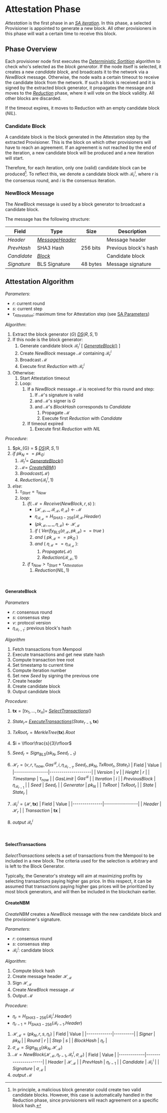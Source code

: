 # Attestation Phase
*Attestation* is the first phase in an [*SA iteration*](../README.md#workflow).
In this phase, a selected Provisioner is appointed to generate a new block. All other provisioners in this phase will wait a certain time to receive this block. 

## Phase Overview
Each provisioner node first executes the [*Deterministic Sortition*](../sortition/) algorithm to check who's selected as the *block generator*. If the node itself is selected, it creates a new *candidate block*, and broadcasts it to the network via a $NewBlock$ message.
Otherwise, the node waits a certain timeout to receive the candidate block from the network. If such a block is received and it is signed by the extracted block generator, it propagates the message and moves to the [*Reduction*](../reduction/) phase, where it will vote on the block validity. All other blocks are discarded.

If the timeout expires, it moves to Reduction with an empty candidate block ($NIL$).


<!-- TODO: Block Generator -->

### Candidate Block
A candidate block is the block generated in the Attestation step by the extracted Provisioner. This is the block on which other provisioners will have to reach an agreement. If an agreement is not reached by the end of the iteration, a new candidate block will be produced and a new iteration will start.

Therefore, for each iteration, only one (valid) candidate block can be produced[^1]. To reflect this, we denote a candidate block with $\mathcal{B}_r^i$, where $r$ is the consensus round, and $i$ is the consensus iteration.

### NewBlock Message
The $NewBlock$ message is used by a block generator to broadcast a candidate block.

The message has the following structure:

| Field       | Type                  | Size     | Description           |
|-------------|-----------------------|----------|-----------------------|
| $Header$    | [*MessageHeader*][mh] |          | Message header        |
| $PrevHash$  | SHA3 Hash             | 256 bits | Previous block's hash |
| $Candidate$ | [*Block*][b]          |          | Candidate block       |
| $Signature$ | BLS Signature         | 48 bytes | Message signature     |

## Attestation Algorithm
*Parameters*: 
 - $r$: current round
 - $s$: current step
 - $\tau_{Attestation}$: maximum time for Attestation step (see [SA Parameters](../README.md#parameters))

*Algorithm*:
1. Extract the block generator ($G$) [*DS*][ds]$(R,S,1)$
2. If this node is the block generator:
   1. Generate candidate block $\mathcal{B}_r^i$ [ [_GenerateBlock_()](#generateblock) ]
   2. Create $NewBlock$ message $\mathcal{M}$ containing $\mathcal{B}_r^i$
   3. Broadcast $\mathcal{M}$
   4. Execute first $Reduction$ with $\mathcal{B}_r^i$
3. Otherwise:
   1. Start Attestation timeout
   2. Loop:
      1. If a $NewBlock$ message $\mathcal{M}$ is received for this round and step:
         1. If $\mathcal{M}$'s signature is valid
         2. and $\mathcal{M}$'s signer is $G$
         3. and $\mathcal{M}$'s $BlockHash$ corresponds to $Candidate$
            1. Propagate $\mathcal{M}$
            2. Execute first $Reduction$ with $Candidate$
      2. If timeout expired
         1. Execute first $Reduction$ with $NIL$

*Procedure*:
1. $pk_{G} = $ [*DS*][ds]$(R,S,1)$
2. $if \text{ } pk_N == pk_{G}$:
   1. $\mathcal{B}_r^i =$ [_GenerateBlock_](#generateblock)()
   2. $\mathcal{M} =$ [_CreateNBM_](#createnbm)()
   3. $Broadcast(\mathcal{M})$
   4. $Reduction(\mathcal{B}_r^i, 1)$
3. $else$:
   1. $\tau_{Start} = \tau_{Now}$
   2. $loop$:
      1. $if (\text{ } \mathcal{M} = Receive(NewBlock,r,s) \text{ })$:
         - $`(\mathcal{H}_\mathcal{M},\_,\mathcal{B}_\mathcal{M},\sigma_\mathcal{M}) \leftarrow \mathcal{M}`$
         - $`\eta_{\mathcal{B}_\mathcal{M}} = H_{SHA3-256}(\mathcal{B}_\mathcal{M}.Header)`$
         - $`(pk_\mathcal{M},\_,\_,\eta_\mathcal{M}) \leftarrow \mathcal{H}_\mathcal{M}`$
         1. $`if \text{ }(\text{ } Verify_{BLS}(\sigma_\mathcal{M}, pk_\mathcal{M}) == true \text{ })`$
         2. $`and \text{ }(\text{ } pk_\mathcal{M} == pk_{G} \text{ })`$
         3. $`and \text{ } (\text{ }\eta_\mathcal{M} == \eta_{\mathcal{B}_\mathcal{M}} \text{ })`$:
            1. $Propagate(\mathcal{M})$
            2. $Reduction(\mathcal{B}_\mathcal{M}, 1)$
      2. $if \text{ } \tau_{Now} > \tau_{Start}+\tau_{Attestation}$
         1. $Reduction(NIL, 1)$

<p><br></p>

#### GenerateBlock
*Parameters*
- $r$: consensus round
- $s$: consensus step
- $v$: protocol version
- $\eta_{\mathcal{B}_{r-1}}$: previous block's hash

*Algorithm*
1. Fetch transactions from Mempool
2. Execute transactions and get new state hash
3. Compute transaction tree root
4. Set timestamp to current time
5. Compute iteration number
6. Set new $Seed$ by signing the previous one
7. Create header
8. Create candidate block
9. Output candidate block

*Procedure*:
1. $`\boldsymbol{tx} = [tx_1, \dots, tx_n] = `$ [_SelectTransactions_](#selecttransactions)()
2. $State_r =$ [_ExecuteTransactions_](../../vm)$`(State_{r-1}, \boldsymbol{tx})`$
3. $`TxRoot_r = MerkleTree(\boldsymbol{tx}).Root`$
4. $`i = \lfloor\frac{s}{3}\rfloor`$
5. $`Seed_r = Sign_{BLS}(sk_N, Seed_{r-1})`$
6. $`\mathcal{H}_r = (v,r,\tau_{now},Gas^{\mathcal{B}},i,\eta_{\mathcal{B}_{r-1}},Seed_r,pk_N,TxRoot_r,State_r)`$
    | Field           | Value               | 
    |-----------------|---------------------|
    | $Version$       | $v$                 |
    | $Height$        | $r$                 |
    | $Timestamp$     | $\tau_{now}$        |
    | $GasLimit$      | $Gas^{\mathcal{B}}$ |
    | $Iteration$     | $i$                 |
    | $PreviousBlock$ | $\eta_{\mathcal{B}_{r-1}}$ |
    | $Seed$          | $Seed_r$            |
    | $Generator$     | $pk_N$              |
    | $TxRoot$        | $TxRoot_r$          |
    | $State$         | $State_r$           |

    <!-- | $Header Hash           | string | -->
    <!-- | Certificate           |    ?   | -->
7. $`\mathcal{B}_r^i = (\mathcal{H}, \boldsymbol{tx})`$
    | Field         | Value           | 
    |---------------|-----------------|
    | $Header$      | $\mathcal{H}_r$ |
    | $Transaction$ | $\boldsymbol{tx}$     |
8. $output \text{ } \mathcal{B}_r^i$

<p><br></p>

#### SelectTransactions
$`SelectTransactions`$ selects a set of transactions from the Mempool to be included in a new block.
The criteria used for the selection is arbitrary and is left to the Block Generator.

Typically, the Generator's strategy will aim at maximizing profits by selecting transactions paying higher gas price.
In this respect, it can be assumed that transactions paying higher gas prices will be prioritized by most block generators, and will then be included in the blockchain earlier.

<!-- TODO: In our implementation:
To ease this process, transactions in the Mempool are ordered by their gas price. -->

#### CreateNBM
$CreateNBM$ creates a $NewBlock$ message with the new candidate block and the provisioner's signature.

*Parameters*:
  - $r$: consensus round
  - $s$: consensus step
  - $\mathcal{B}_r^i$: candidate block

*Algorithm*:
1. Compute block hash
2. Create message header $\mathcal{H}_\mathcal{M}$
3. Sign $\mathcal{H}_\mathcal{M}$
4. Create $NewBlock$ message $\mathcal{M}$
5. Output $\mathcal{M}$


*Procedure*:
- $\eta_r = H_{SHA3-256}(\mathcal{B}_r^i.Header)$
- $\eta_{r-1} = H_{SHA3-256}(\mathcal{B}_{r-1}.Header)$
1. $\mathcal{H}_\mathcal{M} = (pk_N, r, s, \eta_r)$
    | Field       | Value    | 
    |-------------|----------|
    | $Signer$    | $pk_N$   |
    | $Round$     | $r$      |
    | $Step$      | $s$      |
    | $BlockHash$ | $\eta_r$ |
2. $`\sigma_\mathcal{M} = Sign_{BLS}(sk_N, \mathcal{H}_\mathcal{M})`$
3. $`\mathcal{M} = NewBlock(\mathcal{H}_\mathcal{M},\eta_{r-1},\mathcal{B}_r^i, \sigma_\mathcal{M})`$
    | Field       | Value                | 
    |-------------|----------------------|
    | $Header$    | $\mathcal{H}_\mathcal{M}$        |
    | $PrevHash$  | $\eta_{r-1}$         |
    | $Candidate$ | $\mathcal{B}_r^i$    |
    | $Signature$ | $\sigma_\mathcal{M}$ |
4. $output \text{ } \mathcal{M}$


<!-- FOOTNOTES -->
[^1]: In principle, a malicious block generator could create two valid candidate blocks. However, this case is automatically handled in the Reduction phase, since provisioners will reach agreement on a specific block hash.

<!--  -->
[mh]: ../README.md#consensus-message-header
[b]: ../../blockchain/README.md#block-structure
[ds]: ../sortition/README.md#deterministic-sortition-ds